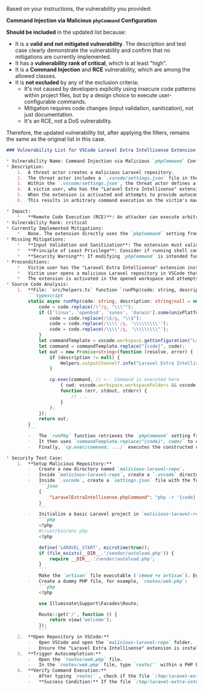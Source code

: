 Based on your instructions, the vulnerability you provided:

**Command Injection via Malicious `phpCommand` Configuration**

**Should be included** in the updated list because:

*   It is a **valid and not mitigated vulnerability**. The description and test case clearly demonstrate the vulnerability and confirm that no mitigations are currently implemented.
*   It has a **vulnerability rank of critical**, which is at least "high".
*   It is a **Command Injection** and **RCE** vulnerability, which are among the allowed classes.
*   It is **not excluded** by any of the exclusion criteria:
    *   It's not caused by developers explicitly using insecure code patterns within project files, but by a design choice to execute user-configurable commands.
    *   Mitigation requires code changes (input validation, sanitization), not just documentation.
    *   It's an RCE, not a DoS vulnerability.

Therefore, the updated vulnerability list, after applying the filters, remains the same as the original list in this case.

```markdown
### Vulnerability List for VSCode Laravel Extra Intellisense Extension

* Vulnerability Name: Command Injection via Malicious `phpCommand` Configuration
* Description:
    1.  A threat actor creates a malicious Laravel repository.
    2.  The threat actor includes a `.vscode/settings.json` file in the repository.
    3.  Within the `.vscode/settings.json`, the threat actor defines a malicious `phpCommand` within the `LaravelExtraIntellisense` configuration. This command is designed to execute arbitrary system commands when the extension invokes PHP. For example, setting `phpCommand` to `php -r "{code}"; touch /tmp/pwned` would attempt to create a file `/tmp/pwned` on the victim's system.
    4.  A victim user, who has the "Laravel Extra Intellisense" extension installed, clones or opens the malicious repository in VSCode.
    5.  When the extension is activated and attempts to provide autocompletion (which involves running PHP code using `phpCommand`), the malicious command specified in the `phpCommand` setting is executed by `cp.exec` in `helpers.ts`.
    6.  This results in arbitrary command execution on the victim's machine under the user's privileges running VSCode.

* Impact:
    *   **Remote Code Execution (RCE)**: An attacker can execute arbitrary commands on the victim's machine. This can lead to complete compromise of the victim's local system, including data theft, malware installation, and further propagation of attacks.
* Vulnerability Rank: critical
* Currently Implemented Mitigations:
    *   None. The extension directly uses the `phpCommand` setting from the workspace configuration without any validation or sanitization.
* Missing Mitigations:
    *   **Input Validation and Sanitization**: The extension must validate and sanitize the `phpCommand` configuration setting. It should prevent users from injecting shell commands or restrict the command to a safe subset.
    *   **Principle of Least Privilege**: Consider if running shell commands via `cp.exec` is absolutely necessary. Explore safer alternatives for executing PHP code within the extension's context if possible.
    *   **Security Warning**: If modifying `phpCommand` is intended functionality, provide a prominent security warning in the extension's documentation and settings description, explicitly stating the risks of command injection and RCE.
* Preconditions:
    *   Victim user has the "Laravel Extra Intellisense" extension installed in VSCode.
    *   Victim user opens a malicious Laravel repository in VSCode that contains a crafted `.vscode/settings.json` file with a malicious `phpCommand`.
    *   The extension is activated in the opened workspace and attempts to execute PHP code (e.g., during autocompletion).
* Source Code Analysis:
    1.  **File: `src/helpers.ts` function `runPhp(code: string, description: string|null = null)`**:
        ```typescript
        static async runPhp(code: string, description: string|null = null) : Promise<string> {
            code = code.replace(/\"/g, "\\\"");
            if (['linux', 'openbsd', 'sunos', 'darwin'].some(unixPlatforms => os.platform().includes(unixPlatforms))) {
                code = code.replace(/\$/g, "\\$");
                code = code.replace(/\\\\'/g, '\\\\\\\\\'');
                code = code.replace(/\\\\"/g, '\\\\\\\\\"');
            }
            let commandTemplate = vscode.workspace.getConfiguration("LaravelExtraIntellisense").get<string>('phpCommand') ?? "php -r \"{code}\"";
            let command = commandTemplate.replace("{code}", code);
            let out = new Promise<string>(function (resolve, error) {
                if (description != null) {
                    Helpers.outputChannel?.info("Laravel Extra Intellisense command started: " + description);
                }

                cp.exec(command, // <-- Command is executed here
                    { cwd: vscode.workspace.workspaceFolders && vscode.workspace.workspaceFolders.length > 0 ? vscode.workspace.workspaceFolders[0].uri.fsPath : undefined },
                    function (err, stdout, stderr) {
                        // ...
                    }
                );
            });
            return out;
        }
        ```
        -   The `runPhp` function retrieves the `phpCommand` setting from the VSCode configuration using `vscode.workspace.getConfiguration("LaravelExtraIntellisense").get<string>('phpCommand')`.
        -   It then uses `commandTemplate.replace("{code}", code)` to construct the final command. The user-controlled `phpCommand` template is directly used here.
        -   Finally, `cp.exec(command, ...)` executes the constructed command in a shell, leading to command injection if `phpCommand` is malicious.

* Security Test Case:
    1.  **Setup Malicious Repository:**
        -   Create a new directory named `malicious-laravel-repo`.
        -   Inside `malicious-laravel-repo`, create a `.vscode` directory.
        -   Inside `.vscode`, create a `settings.json` file with the following content:
            ```json
            {
                "LaravelExtraIntellisense.phpCommand": "php -r '{code}'; touch /tmp/laravel-extra-intellisense-pwned"
            }
            ```
        -   Initialize a basic Laravel project in `malicious-laravel-repo` (you can skip actual Laravel setup, just create a dummy `artisan` file and basic folder structure if needed to activate the extension). A minimal `artisan` file is sufficient:
            ```php
            <?php
            #!/usr/bin/env php
            <?php

            define('LARAVEL_START', microtime(true));
            if (file_exists(__DIR__.'/vendor/autoload.php')) {
                require __DIR__.'/vendor/autoload.php';
            }
            ```
            Make the `artisan` file executable (`chmod +x artisan`). Ensure directory structure has `vendor/autoload.php` and `bootstrap/app.php` (can be empty/dummy files for this test).
        -   Create a dummy PHP file, for example, `routes/web.php`:
            ```php
            <?php

            use Illuminate\Support\Facades\Route;

            Route::get('/', function () {
                return view('welcome');
            });
            ```
    2.  **Open Repository in VSCode:**
        -   Open VSCode and open the `malicious-laravel-repo` folder.
        -   Ensure the "Laravel Extra Intellisense" extension is installed and activated.
    3.  **Trigger Autocompletion:**
        -   Open the `routes/web.php` file.
        -   In the `routes/web.php` file, type `route('` within a PHP block. This should trigger the extension's route autocompletion provider, which will execute PHP code using `phpCommand`.
    4.  **Verify Command Execution:**
        -   After typing `route('`, check if the file `/tmp/laravel-extra-intellisense-pwned` has been created on your system.
        -   **Success Condition:** If the file `/tmp/laravel-extra-intellisense-pwned` exists, the command injection vulnerability is confirmed. This indicates that the malicious command `touch /tmp/laravel-extra-intellisense-pwned` from the `phpCommand` setting was executed.
